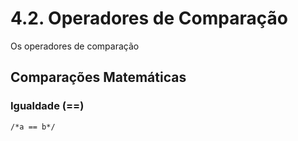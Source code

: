 # 4.2. Operadores de Comparação

Os operadores de comparação

## Comparações Matemáticas



### Igualdade (==)


```
/*a == b*/
```


